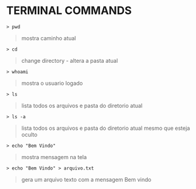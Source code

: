 # TERMINAL COMMANDS

    > pwd 
> mostra caminho atual

    > cd 
> change directory - altera a pasta atual

    > whoami 
> mostra o usuario logado

    > ls 
> lista todos os arquivos e pasta do diretorio atual

    > ls -a 
> lista todos os arquivos e pasta do diretorio atual mesmo que esteja oculto

    > echo "Bem Vindo" 
> mostra mensagem na tela

    > echo "Bem Vindo" > arquivo.txt 
> gera um arquivo texto com a mensagem Bem vindo

